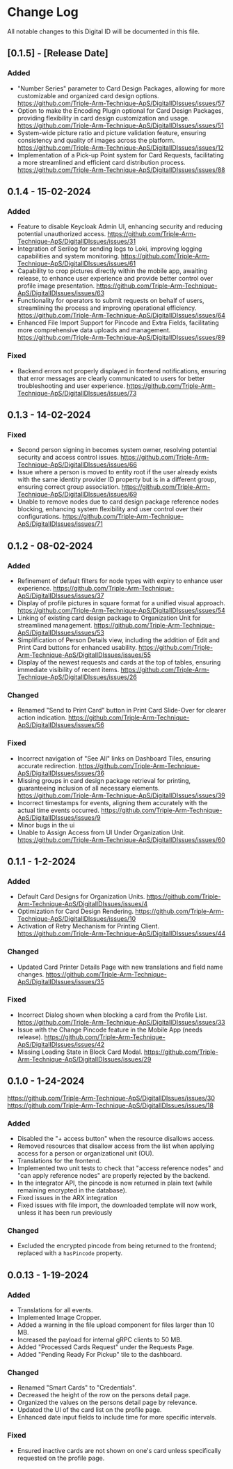 # Change Log
All notable changes to this Digital ID will be documented in this file.

## [0.1.5] - [Release Date]

### Added
- "Number Series" parameter to Card Design Packages, allowing for more customizable and organized card design options. https://github.com/Triple-Arm-Technique-ApS/DigitalIDIssues/issues/57
- Option to make the Encoding Plugin optional for Card Design Packages, providing flexibility in card design customization and usage. https://github.com/Triple-Arm-Technique-ApS/DigitalIDIssues/issues/51
- System-wide picture ratio and picture validation feature, ensuring consistency and quality of images across the platform. https://github.com/Triple-Arm-Technique-ApS/DigitalIDIssues/issues/12
- Implementation of a Pick-up Point system for Card Requests, facilitating a more streamlined and efficient card distribution process. https://github.com/Triple-Arm-Technique-ApS/DigitalIDIssues/issues/88

## 0.1.4 - 15-02-2024

### Added
- Feature to disable Keycloak Admin UI, enhancing security and reducing potential unauthorized access. https://github.com/Triple-Arm-Technique-ApS/DigitalIDIssues/issues/31
- Integration of Serilog for sending logs to Loki, improving logging capabilities and system monitoring. https://github.com/Triple-Arm-Technique-ApS/DigitalIDIssues/issues/61
- Capability to crop pictures directly within the mobile app, awaiting release, to enhance user experience and provide better control over profile image presentation. https://github.com/Triple-Arm-Technique-ApS/DigitalIDIssues/issues/63
- Functionality for operators to submit requests on behalf of users, streamlining the process and improving operational efficiency. https://github.com/Triple-Arm-Technique-ApS/DigitalIDIssues/issues/64
- Enhanced File Import Support for Pincode and Extra Fields, facilitating more comprehensive data uploads and management. https://github.com/Triple-Arm-Technique-ApS/DigitalIDIssues/issues/89

### Fixed
- Backend errors not properly displayed in frontend notifications, ensuring that error messages are clearly communicated to users for better troubleshooting and user experience. https://github.com/Triple-Arm-Technique-ApS/DigitalIDIssues/issues/73


## 0.1.3 - 14-02-2024

### Fixed
- Second person signing in becomes system owner, resolving potential security and access control issues. https://github.com/Triple-Arm-Technique-ApS/DigitalIDIssues/issues/66
- Issue where a person is moved to entity root if the user already exists with the same identity provider ID property but is in a different group, ensuring correct group association. https://github.com/Triple-Arm-Technique-ApS/DigitalIDIssues/issues/69
- Unable to remove nodes due to card design package reference nodes blocking, enhancing system flexibility and user control over their configurations. https://github.com/Triple-Arm-Technique-ApS/DigitalIDIssues/issues/71

## 0.1.2 - 08-02-2024

### Added
- Refinement of default filters for node types with expiry to enhance user experience. https://github.com/Triple-Arm-Technique-ApS/DigitalIDIssues/issues/37
- Display of profile pictures in square format for a unified visual approach. https://github.com/Triple-Arm-Technique-ApS/DigitalIDIssues/issues/54
- Linking of existing card design package to Organization Unit for streamlined management. https://github.com/Triple-Arm-Technique-ApS/DigitalIDIssues/issues/53
- Simplification of Person Details view, including the addition of Edit and Print Card buttons for enhanced usability.  https://github.com/Triple-Arm-Technique-ApS/DigitalIDIssues/issues/55
- Display of the newest requests and cards at the top of tables, ensuring immediate visibility of recent items.  https://github.com/Triple-Arm-Technique-ApS/DigitalIDIssues/issues/26

### Changed
- Renamed "Send to Print Card" button in Print Card Slide-Over for clearer action indication.  https://github.com/Triple-Arm-Technique-ApS/DigitalIDIssues/issues/56

### Fixed
- Incorrect navigation of "See All" links on Dashboard Tiles, ensuring accurate redirection. https://github.com/Triple-Arm-Technique-ApS/DigitalIDIssues/issues/36
- Missing groups in card design package retrieval for printing, guaranteeing inclusion of all necessary elements. https://github.com/Triple-Arm-Technique-ApS/DigitalIDIssues/issues/39
- Incorrect timestamps for events, aligning them accurately with the actual time events occurred. https://github.com/Triple-Arm-Technique-ApS/DigitalIDIssues/issues/9
- Minor bugs in the ui
- Unable to Assign Access from UI Under Organization Unit.  https://github.com/Triple-Arm-Technique-ApS/DigitalIDIssues/issues/60

## 0.1.1 - 1-2-2024

### Added
- Default Card Designs for Organization Units. https://github.com/Triple-Arm-Technique-ApS/DigitalIDIssues/issues/4
- Optimization for Card Design Rendering. https://github.com/Triple-Arm-Technique-ApS/DigitalIDIssues/issues/10
- Activation of Retry Mechanism for Printing Client. https://github.com/Triple-Arm-Technique-ApS/DigitalIDIssues/issues/44

### Changed
- Updated Card Printer Details Page with new translations and field name changes. https://github.com/Triple-Arm-Technique-ApS/DigitalIDIssues/issues/35

### Fixed
- Incorrect Dialog shown when blocking a card from the Profile List. https://github.com/Triple-Arm-Technique-ApS/DigitalIDIssues/issues/33
- Issue with the Change Pincode feature in the Mobile App (needs release). https://github.com/Triple-Arm-Technique-ApS/DigitalIDIssues/issues/42
- Missing Loading State in Block Card Modal. https://github.com/Triple-Arm-Technique-ApS/DigitalIDIssues/issues/29

## 0.1.0 - 1-24-2024
https://github.com/Triple-Arm-Technique-ApS/DigitalIDIssues/issues/30 https://github.com/Triple-Arm-Technique-ApS/DigitalIDIssues/issues/18
### Added
- Disabled the "+ access button" when the resource disallows access.
- Removed resources that disallow access from the list when applying access for a person or organizational unit (OU).
- Translations for the frontend.
- Implemented two unit tests to check that "access reference nodes" and "can apply reference nodes" are properly rejected by the backend.
- In the integrator API, the pincode is now returned in plain text (while remaining encrypted in the database).
- Fixed issues in the ARX integration
- Fixed issues with file import, the downloaded template will now work, unless it has been run previously

### Changed
- Excluded the encrypted pincode from being returned to the frontend; replaced with a `hasPincode` property.

## 0.0.13 - 1-19-2024

### Added
- Translations for all events.
- Implemented Image Cropper.
- Added a warning in the file upload component for files larger than 10 MB.
- Increased the payload for internal gRPC clients to 50 MB.
- Added "Processed Cards Request" under the Requests Page.
- Added "Pending Ready For Pickup" tile to the dashboard.

### Changed
- Renamed "Smart Cards" to "Credentials".
- Decreased the height of the row on the persons detail page.
- Organized the values on the persons detail page by relevance.
- Updated the UI of the card list on the profile page.
- Enhanced date input fields to include time for more specific intervals.

### Fixed
- Ensured inactive cards are not shown on one's card unless specifically requested on the profile page.
